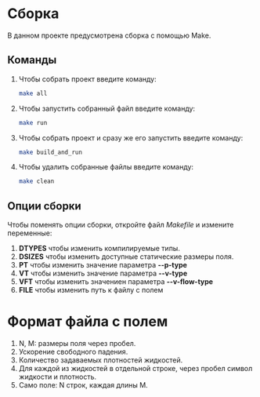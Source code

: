 # Сборка

В данном проекте предусмотрена сборка с помощью Make. 

## Команды

1. Чтобы собрать проект введите команду:
    ```bash
    make all
    ```
2. Чтобы запустить собранный файл введите команду:
    ```bash
    make run
    ```
3. Чтобы собрать проект и сразу же его запустить введите команду:
    ```bash
    make build_and_run
    ```
4. Чтобы удалить собранные файлы введите команду:
    ```bash
    make clean
    ```

## Опции сборки

Чтобы поменять опции сборки, откройте файл *Makefile* и измените переменные:
1. **DTYPES** чтобы изменить компилируемые типы.
2. **DSIZES** чтобы изменить доступные статические размеры поля.
3. **PT** чтобы изменить значение параметра **--p-type**
4. **VT** чтобы изменить значение параметра **--v-type**
5. **VFT** чтобы изменить значениен параметра **--v-flow-type**
6. **FILE** чтобы изменить путь к файлу с полем

# Формат файла с полем

1. N, M: размеры поля через пробел.
2. Ускорение свободного падения.
3. Количество задаваемых плотностей жидкостей.
4. Для каждой из жидкостей в отдельной строке, через пробел символ жидкости и плотность.
5. Само поле: N строк, каждая длины M.